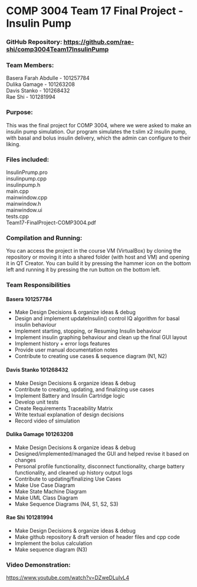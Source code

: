# COMP 3004 Team 17 Final Project - Insulin Pump

### GitHub Repository: https://github.com/rae-shi/comp3004Team17InsulinPump

### Team Members:

Basera Farah Abdulle - 101257784  
Dulika Gamage - 101263208  
Davis Stanko - 101268432  
Rae Shi - 101281994

### Purpose:

This was the final project for COMP 3004, where we were asked to make an insulin pump simulation. Our program simulates the t:slim x2 insulin pump, with basal and bolus insulin delivery, which the admin can configure to their liking.

### Files included:

InsulinPrump.pro  
insulinpump.cpp  
insulinpump.h  
main.cpp  
mainwindow.cpp  
mainwindow.h  
mainwindow.ui  
tests.cpp  
Team17-FinalProject-COMP3004.pdf

### Compilation and Running:

You can access the project in the course VM (VirtualBox) by cloning the repository or moving it into a shared folder (with host and VM) and opening it in QT Creator. You can build it by pressing the hammer icon on the bottom left and running it by pressing the run button on the bottom left.

### Team Responsibilities 
#### Basera 101257784
- Make Design Decisions & organize ideas & debug  
- Design and implement updateInsulin() control IQ algorithm for basal insulin behaviour  
- Implement starting, stopping, or Resuming Insulin behaviour  
- Implement insulin graphing behaviour and clean up the final GUI layout  
- Implement history  + error logs features  
- Provide user manual documentation notes  
- Contribute to creating use cases & sequence diagram (N1, N2)  
#### Davis Stanko 101268432
- Make Design Decisions & organize ideas & debug  
- Contribute to creating, updating, and finalizing use cases  
- Implement Battery and Insulin Cartridge logic  
- Develop unit tests  
- Create Requirements Traceability Matrix  
- Write textual explanation of design decisions  
- Record video of simulation  
#### Dulika Gamage 101263208
- Make Design Decisions & organize ideas & debug  
- Designed/implemented/managed the GUI and helped revise it based on changes  
- Personal profile functionality, disconnect functionality, charge battery functionality, and cleaned up history output logs  
- Contribute to updating/finalizing Use Cases
- Make Use Case Diagram
- Make State Machine Diagram
- Make UML Class Diagram
- Make Sequence Diagrams (N4, S1, S2, S3)  
#### Rae Shi 101281994
- Make Design Decisions & organize ideas & debug  
- Make github repository & draft version of header files and cpp code   
- Implement the bolus calculation   
- Make sequence diagram (N3)  


### Video Demonstration:

https://www.youtube.com/watch?v=DZweDLuIvL4
